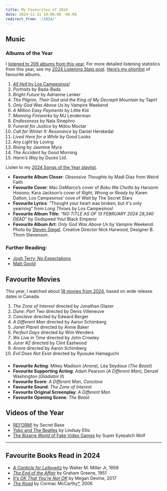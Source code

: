 ```yaml
---
title: My Favourites of 2024
date: 2024-12-31 18:00:00 -06:00
redirect_from: '/2024/'
---
```


## Music

### Albums of the Year

I [listened to 209 albums from this year](https://record.club/jd/releases/albums?year=2024). For more detailed listening statistics from this year, see my [2024 Listening Stats post](/journal/2024/listening/). [Here’s my shortlist](https://record.club/jd/lists/2024-shortlist) of favourite albums.

1. [*All Hell* by Los Campesinos!](https://loscampesinos.bandcamp.com/album/all-hell)
2. *Portraits* by Bada-Bada
3. *Bright Future* by Adrianne Lenker
4. *The Pilgrim, Their God and the King of My Decrepit Mountain* by Tapir!
5. *Only God Was Above Us* by Vampire Weekend
6. *A Million Easy Payments* by Little Kid
7. *Manning Fireworks* by MJ Lenderman
8. *Endlessness* by Nala Sinephro
9. *Funeral for Justice* by Mdou Moctar
10. *Call for Winter II: Resonance* by Daniel Herskedal
11. *Lived Here for a While* by Good Looks
12. *Any Light* by Loving
13. *Rising* by Jasmine Myra
14. *The Accident* by Good Morning
15. *Harm’s Way* by Ducks Ltd.

Listen to my [2024 Songs of the Year playlist](https://music.apple.com/ca/playlist/2024-songs-of-the-year-so-far/pl.u-rloGt9kBXvX).

- **Favourite Album Closer**: *Obsessive Thoughts* by Madi Diaz from Weird Faith
- **Favourite Cover**: Mac DeMarco’s cover of *Boku Wa Chotto* by Haruomi Hosono; Kara Jackson’s cover of *Right, Wrong or Ready* by Karen Dalton; Los Campesinos’ cove of *Wait* by The Secret Stars
- **Favourite Lyrics**: “Thought your heart was broken, but it's only yearning” from *Long Throes* by Los Campesinos!
- **Favourite Album Title**: *“NO TITLE AS OF 13 FEBRUARY 2024 28,340 DEAD”* by Godspeed You! Black Emperor
- **Favourite Album Art**: *Only God Was Above Us* by Vampire Weekend. Photo by [Steven Siegel](https://stevensiegelphotographer.com/ogwau.html). Creative Director Nick Harwood, Designer B. Thom Stevenson.

### Further Reading:
- [Josh Terry, No Expectations](https://www.noexpectations.fyi/p/the-60-best-albums-of-2024)
- [Matt Goold](https://mattgoold.medium.com/favorite-albums-of-2024-813573f47689)

## Favourite Movies
This year, I watched about [18 movies from 2024](https://letterboxd.com/jondueck/films/diary/for/2024/decade/2020s/), based on wide release dates in Canada.

1. *The Zone of Interest* directed by Jonathan Glazer
2. *Dune: Part Two* directed by Denis Villeneuve
3. *Conclave* directed by Edward Berger
4. *A Different Man* directed by Aaron Schimberg
5. *Janet Planet* directed by Annie Baker
6. *Perfect Days* directed by Wim Wenders
7. *We Live in Time* directed by John Crowley
8. *Juror #2* directed by Clint Eastwood
9. *Anora* directed by Aaron Schimberg
10. *Evil Does Not Exist* directed by Ryusuke Hamaguchi

### 
- **Favourite Acting**: Mikey Madison (*Anora*), Léa Seydoux (*The Beast*)
- **Favourite Supporting Acting**: Adam Pearson (*A Different Man*), Denzel Washington (*Gladiator II*)
- **Favourite Score**: *A Different Man*, *Conclave*
- **Favourite Sound**: *The Zone of Interest*
- **Favourite Original Screenplay**: *A Different Man*
- **Favourite Opening Scene**: *The Beast*

## Videos of the Year
- [REFORM!](https://youtu.be/NqqaW1LrMTY) by Secret Base
- [Yoko and The Beatles](https://youtu.be/SMOABV_zgrk) by Lindsay Ellis
- [The Bizarre World of Fake Video Games](https://youtu.be/Q8GnM5xD1k4) by Super Eyepatch Wolf

---

## Favourite Books Read in 2024
- [*A Canticle for Leibowitz*](https://www.goodreads.com/book/show/25469159-a-canticle-for-leibowitz) by Walter M. Miller Jr, 1959
- [*The End of the Affair*](https://www.goodreads.com/book/show/45183698-the-end-of-the-affair) by Graham Greene, 1951
- [*It’s OK That You’re Not OK*](https://www.goodreads.com/book/show/34303824-it-s-ok-that-you-re-not-ok) by Megan Devine, 2017
- [*The Road*](https://www.goodreads.com/book/show/350540.The_Road) by Cormac McCarthy[*](https://www.vanityfair.com/style/story/cormac-mccarthy-secret-muse-exclusive), 2006